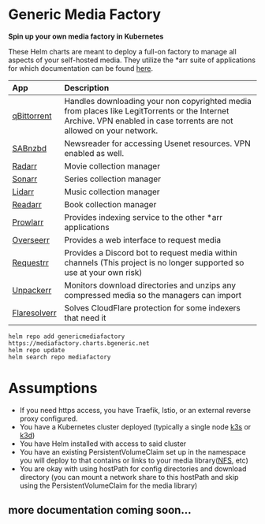 # Generic Media Factory
**Spin up your own media factory in Kubernetes**

These Helm charts are meant to deploy a full-on factory to manage all aspects of your self-hosted media. They utilize the *arr suite of applications for which documentation can be found [here](https://wiki.servarr.com).

| App        | Description                                                                                            |
|:-----------|:-------------------------------------------------------------------------------------------------------|
|[qBittorrent](https://github.com/DyonR/docker-qbittorrentvpn) | Handles downloading your non copyrighted media from places like LegitTorrents or the Internet Archive. VPN enabled in case torrents are not allowed on your network. |
|[SABnzbd](https://github.com/binhex/arch-sabnzbdvpn) | Newsreader for accessing Usenet resources. VPN enabled as well. |
|[Radarr](https://github.com/linuxserver/docker-radarr) | Movie collection manager |
|[Sonarr](https://github.com/linuxserver/docker-sonarr) | Series collection manager |
|[Lidarr](https://github.com/linuxserver/docker-lidarr) | Music collection manager |
|[Readarr](https://github.com/linuxserver/docker-readarr) | Book collection manager |
|[Prowlarr](https://github.com/linuxserver/docker-prowlarr) | Provides indexing service to the other *arr applications |
|[Overseerr](https://github.com/linuxserver/docker-overseerr) | Provides a web interface to request media |
|[Requestrr](https://github.com/linuxserver/docker-requestrr) | Provides a Discord bot to request media within channels (This project is no longer supported so use at your own risk) |
|[Unpackerr](https://hotio.dev/containers/unpackerr) | Monitors download directories and unzips any compressed media so the managers can import |
|[Flaresolverr](https://github.com/FlareSolverr/FlareSolverr) | Solves CloudFlare protection for some indexers that need it |

~~~
helm repo add genericmediafactory https://mediafactory.charts.bgeneric.net
helm repo update
helm search repo mediafactory
~~~

# Assumptions
* If you need https access, you have Traefik, Istio, or an external reverse proxy configured.
* You have a Kubernetes cluster deployed (typically a single node [k3s](https://k3s.io/) or [k3d](https://k3d.io/))
* You have Helm installed with access to said cluster
* You have an existing PersistentVolumeClaim set up in the namespace you will deploy to that contains or links to your media library([NFS](https://github.com/kubernetes-sigs/nfs-subdir-external-provisioner), etc)
* You are okay with using hostPath for config directories and download directory (you can mount a network share to this hostPath and skip using the PersistentVolumeClaim for the media library)


## more documentation coming soon...
